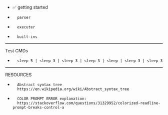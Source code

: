 
- ✅		getting started
-		parser
-		executer
-		built-ins

--------------------------------------------------------------------------------

Test CMDs

-		sleep 5 | sleep 3 | sleep 3 | sleep 3 | sleep | sleep 3 | sleep 3

--------------------------------------------------------------------------------

RESOURCES

-		Abstract syntax tree
		https://en.wikipedia.org/wiki/Abstract_syntax_tree
		
-		COLOR PROMPT ERROR explanation:
		https://stackoverflow.com/questions/31329952/colorized-readline-prompt-breaks-control-a		
